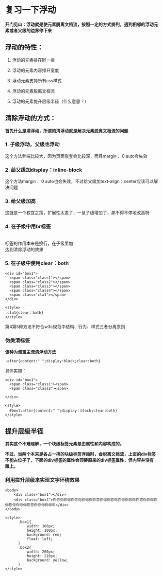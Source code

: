 # 复习一下浮动

**开门见山：浮动就是使元素脱离文档流，按照一定的方式排列，遇到相邻的浮动元素或者父级的边界停下来**

## 浮动的特性：

1. 浮动的元素排在同一排

2. 浮动的元素内容撑开宽度

3. 浮动元素支持所有css样式 

4. 浮动的元素脱离文档流

5. 浮动的元素提升层级半径（什么意思？）

## 清除浮动的方式：

**首先什么是清浮动，所谓的清浮动就是解决元素脱离文档流的问题**

### 1. 子级浮动，父级也浮动

这个方法弊端比较大，因为页面嵌套会比较深，而且margin： 0 auto会失效

### 2. 给父级加display：inline-block

这个方法margin： 0 auto也会失效，不过给父级加text-align：center应该可以解决问题

### 3. 给父级加高

这就是一个权宜之策，扩展性太差了，一旦子级增加了，那不得不停地改高呀

### 4. 在子级中用br标签

<br/>标签的作用本来是换行，在子级里加<br clear ="all"/>达到清除浮动的效果

### 5. 在子级中使用clear：both

```
<div id="box1">
  <span class="class1"></span>
  <span class="class2"></span>
  <span class="class3"></span>
  <span class="class4"></span>
  <span class="cla1"></span>
</div>

<style>
.cla1{clear：both}
</style>
```
第4第5种方法不符合w3c规范中结构、行为、样式三者分离原则

### 伪类清标签
**该种为淘宝主流清浮动方法**

```
:after{content:" ";display:block;clear:both}
```
具体实施：

```
<div id="box1">
  <span class="class1"><span>
  <span class="class2"><span>
  
</div>

<style>
  #box1:after{content:" ";display：block;clear:both}
</style>
```
## 提升层级半径

**其实这个不难理解，一个块级标签元素是由属性和内容构成的。**

**不过，当两个本来是各占一排的块级标签浮动时，会脱离文档流，上面的div标签不能占位子了，下面的div标签的属性会顶替原来的div标签属性，但内容并没有跟上。**

### 利用提升层级来实现文字环绕效果

```
<body>
    <div class="box1"></div>
    <div class="box2">你你你你你你你你你你你你您你你你你你你你你你你你您你你你你你您你你你你您您你你你你你年</div>
</body>

<style>
      .box1{
          width: 100px;
          height: 100px;
          background: red;
          float: left;
      }
      .box2{
          width: 200px;
          height: 210px;
          background: yellow;
      }
</style>
```

